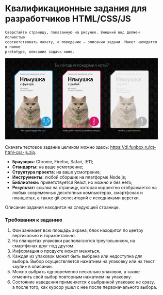 # Квалификационные задания для разработчиков HTML/CSS/JS  



``` 
Сверстайте страницу, показанную на рисунке. Внешний вид должен полностью 
соответствовать макету, а поведение — описанию задачи. Макет находится в папке 
prototype, описание задачи ниже. 
```
![This is an image](./qt-html-css-js_01.jpg)




Скачать тестовое задание целиком можно здесь: 
https://dl.funbox.ru/qt-html-css-js.zip.  

* __Браузеры:__ Chrome, Firefox, Safari, IE11; 
* __Стандарты:__ на ваше усмотрение; 
* __Структура проекта:__ на ваше усмотрение; 
* __Инструменты:__ любой сборщик на платформе Node.js; 
* __Библиотеки:__ приветствуется React, но можно и без него; 
* __Результат:__ ссылка на страницу, которая корректно отображается на любых современных десктопных компьютерах, смартфонах и планшетах, а также git-репозиторий с исходниками верстки. 
 
Описание задания находится на следующей странице.



### __Требования к заданию__
 
1.  Фон занимает всю площадь экрана, блок находится по центру вертикально и горизонтально. 
2.  На планшетах упаковки располагаются треугольником, на смартфонах друг под другом. 
3.  Информация о продукте может меняться. 
4.  Каждая из упаковок может быть выбрана или недоступна для выбора. Выбор осуществляется нажатием на упаковку или на текст «купи» в описании. 
5.  Можно выбрать одновременно несколько упаковок, а также отменить свой выбор повторным нажатием на упаковку. 
6.  Состояние наведения применяется к выбранной упаковке не сразу, а после того, как курсор ушел с нее после первоначального выбора. 